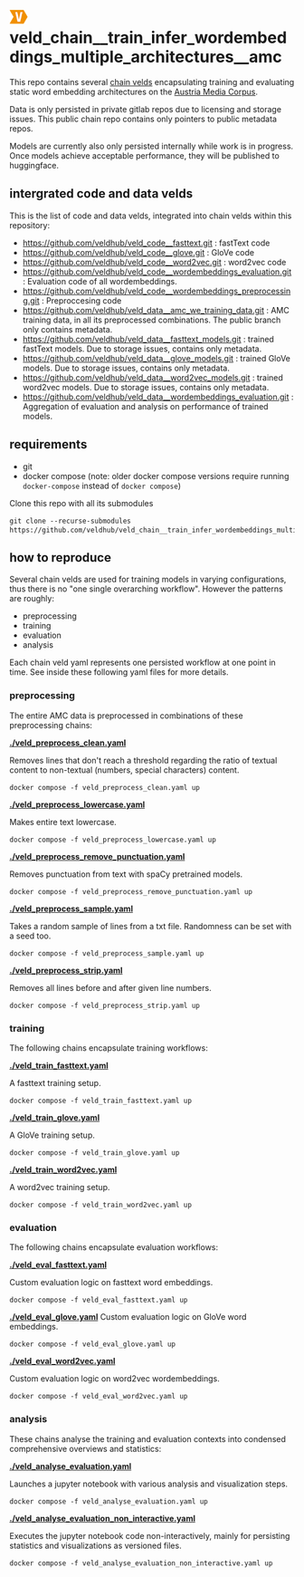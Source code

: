 # ![veld chain](https://raw.githubusercontent.com/veldhub/.github/refs/heads/main/images/symbol_V_letter.png) veld_chain__train_infer_wordembeddings_multiple_architectures__amc

This repo contains several [chain velds](https://zenodo.org/records/13322913) encapsulating 
training and evaluating static word embedding architectures on the 
[Austria Media Corpus](https://amc.acdh.oeaw.ac.at/).

Data is only persisted in private gitlab repos due to licensing and storage issues. This public
chain repo contains only pointers to public metadata repos.

Models are currently also only persisted internally while work is in progress. Once models achieve
acceptable performance, they will be published to huggingface.

## intergrated code and data velds

This is the list of code and data velds, integrated into chain velds within this repository:

- https://github.com/veldhub/veld_code__fasttext.git : fastText code
- https://github.com/veldhub/veld_code__glove.git : GloVe code
- https://github.com/veldhub/veld_code__word2vec.git : word2vec code
- https://github.com/veldhub/veld_code__wordembeddings_evaluation.git : Evaluation code of all 
  wordembeddings.
- https://github.com/veldhub/veld_code__wordembeddings_preprocessing.git : Preproccesing code
- https://github.com/veldhub/veld_data__amc_we_training_data.git : AMC training data, in all its
  preprocessed combinations. The public branch only contains metadata.
- https://github.com/veldhub/veld_data__fasttext_models.git : trained fastText models. Due to
  storage issues, contains only metadata. 
- https://github.com/veldhub/veld_data__glove_models.git : trained GloVe models. Due to
  storage issues, contains only metadata. 
- https://github.com/veldhub/veld_data__word2vec_models.git : trained word2vec models. Due to
  storage issues, contains only metadata. 
- https://github.com/veldhub/veld_data__wordembeddings_evaluation.git : Aggregation of evaluation
  and analysis on performance of trained models.

## requirements

- git
- docker compose (note: older docker compose versions require running `docker-compose` instead of 
  `docker compose`)

Clone this repo with all its submodules
```
git clone --recurse-submodules https://github.com/veldhub/veld_chain__train_infer_wordembeddings_multiple_architectures__amc.git
```

## how to reproduce

Several chain velds are used for training models in varying configurations, thus there is no "one 
single overarching workflow". However the patterns are roughly:

- preprocessing
- training
- evaluation
- analysis

Each chain veld yaml represents one persisted workflow at one point in time. See inside these
following yaml files for more details.

### preprocessing

The entire AMC data is preprocessed in combinations of these preprocessing chains:

**[./veld_preprocess_clean.yaml](./veld_preprocess_clean.yaml)**

Removes lines that don't reach a threshold regarding the ratio of textual content to non-textual
(numbers, special characters) content.

```
docker compose -f veld_preprocess_clean.yaml up
```

**[./veld_preprocess_lowercase.yaml](./veld_preprocess_lowercase.yaml)**

Makes entire text lowercase.

```
docker compose -f veld_preprocess_lowercase.yaml up
```

**[./veld_preprocess_remove_punctuation.yaml](./veld_preprocess_remove_punctuation.yaml)**

Removes punctuation from text with spaCy pretrained models.

```
docker compose -f veld_preprocess_remove_punctuation.yaml up
```

**[./veld_preprocess_sample.yaml](./veld_preprocess_sample.yaml)**

Takes a random sample of lines from a txt file. Randomness can be set with a seed too.

```
docker compose -f veld_preprocess_sample.yaml up
```

**[./veld_preprocess_strip.yaml](./veld_preprocess_strip.yaml)**

Removes all lines before and after given line numbers.

```
docker compose -f veld_preprocess_strip.yaml up
```

### training

The following chains encapsulate training workflows:

**[./veld_train_fasttext.yaml](./veld_train_fasttext.yaml)**

A fasttext training setup.

```
docker compose -f veld_train_fasttext.yaml up
```

**[./veld_train_glove.yaml](./veld_train_glove.yaml)**

A GloVe training setup.

```
docker compose -f veld_train_glove.yaml up
```

**[./veld_train_word2vec.yaml](./veld_train_word2vec.yaml)**

A word2vec training setup.

```
docker compose -f veld_train_word2vec.yaml up
```

### evaluation

The following chains encapsulate evaluation workflows:

**[./veld_eval_fasttext.yaml](./veld_eval_fasttext.yaml)**

Custom evaluation logic on fasttext word embeddings.

```
docker compose -f veld_eval_fasttext.yaml up
```

**[./veld_eval_glove.yaml](./veld_eval_glove.yaml)**
Custom evaluation logic on GloVe word embeddings.

```
docker compose -f veld_eval_glove.yaml up
```

**[./veld_eval_word2vec.yaml](./veld_eval_word2vec.yaml)**

Custom evaluation logic on word2vec wordembeddings.

```
docker compose -f veld_eval_word2vec.yaml up
```

### analysis

These chains analyse the training and evaluation contexts into condensed comprehensive overviews 
and statistics:

**[./veld_analyse_evaluation.yaml](./veld_analyse_evaluation.yaml)**

Launches a jupyter notebook with various analysis and visualization steps.

```
docker compose -f veld_analyse_evaluation.yaml up
```

**[./veld_analyse_evaluation_non_interactive.yaml](./veld_analyse_evaluation_non_interactive.yaml)**

Executes the jupyter notebook code non-interactively, mainly for persisting statistics and 
visualizations as versioned files.

```
docker compose -f veld_analyse_evaluation_non_interactive.yaml up
```

